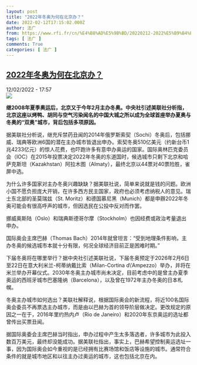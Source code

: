 ```yaml
---
layout: post
title: "2022年冬奥为何在北京办？"
date: 2022-02-12T17:15:02.000Z
author: 法广
from: https://www.rfi.fr/cn/%E4%B8%AD%E5%9B%BD/20220212-2022%E5%B9%B4%E5%86%AC%E5%A5%A5%E4%B8%BA%E4%BD%95%E5%9C%A8%E5%8C%97%E4%BA%AC%E5%8A%9E
tags: [ 法广 ]
comments: True
categories: [ 法广 ]
---
```

<!--1644686102000-->
[2022年冬奥为何在北京办？](https://www.rfi.fr/cn/%E4%B8%AD%E5%9B%BD/20220212-2022%E5%B9%B4%E5%86%AC%E5%A5%A5%E4%B8%BA%E4%BD%95%E5%9C%A8%E5%8C%97%E4%BA%AC%E5%8A%9E)
------

<div>
<div>12/02/2022 - 17:57</div><img src="https://s.rfi.fr/media/display/93b8d2ce-5808-11ec-9d5d-005056a97e36/w:1280/p:16x9/dao-Bjvg.png"><p><strong>                    继2008年夏季奥运后，北京又于今年2月主办冬奥。中央社引述美联社分析指，北京这座以烤鸭、胡同与空气污染闻名的中国大城之所以成为全球首座举办夏奥与冬奥的“双奥”城市，背后包括多项原因。                </strong></p><div >                    <p>据美联社分析说，继充斥禁药丑闻的2014年俄罗斯索契（Sochi）冬奥后，包括挪威、瑞典等欧洲6国的潜在主办城市皆退出申办。索契冬奥510亿美元（约新台币1兆4233亿元）的惊人花费，也吓跑许多有意申办奥运的国家。国际奥林匹克委员会（IOC）在2015年投票决定2022年冬奥的东道国时，候选城市只剩下北京和哈萨克斯坦（Kazakhstan）阿拉木图（Almaty），最终北京以44票对40票险胜，雀屏中选。</p><p>为什么许多国家对主办冬奥兴趣缺缺？据美联社说，简单来说就是钱的问题。欧洲小国不愿负担庞大开销，在许多西方民主国家，政府也必须考虑纳税人的意见。瑞士东北部的圣莫瑞兹（St. Moritz）和德国慕尼黑（Munich）都是申辧2022年冬奥可能会有很高呼声的城市，但因选民在公投中反对而作罢。</p><p>挪威奥斯陆（Oslo）和瑞典斯德哥尔摩（Stockholm）也因经费或政治考量退出申办。</p><p>国际奥会主席巴赫（Thomas Bach）2014年就曾坦言：“受到地理条件影响，主办冬奥的候选城市本就十分有限，何况全球经济目前正是困难时期。”</p><p>下届冬奥将在哪里举行？据中央社引述美联社说，下届冬奥预定于2026年2月6日至22日在意大利米兰-柯蒂纳戴比索（Milan-Cortina d\'Ampezzo）举办，并将在米兰举办开幕仪式。2030年冬奥主办城市尚未决定，目前考虑中的是曾主办夏季奥运的西班牙城市巴塞隆纳（Barcelona），以及曾在1972年主办冬奥的日本札幌。</p><p>冬奥主办城市如何选出？美联社解释说，根据国际奥会的新流程，将近100名国际奥会委员不再票选主办城市，而是由以巴赫为首的领导阶层做决定。更改规定的原因之一在于，2016年里约热内卢（Rio de Janeiro）和2020年东京奥运的选址都曾传出买票丑闻。</p><p>据国际奥委会主席巴赫当时指出，申办过程中产生太多落选者，许多城市为此投入数百万美元，最终却没能成功。据美联社指出，事实上，巴赫希望控制奥运选址一事，因为国际奥会如今重视的是已经拥有比赛场馆和饭店等设施的城市。通常符合条件的就是城市地区和以往主办过奥运的城市，这也包括北京在内。</p>                                            <div data-selfpromo-newsletter>    </div>    <div data-selfpromo-app>    </div>                </div>
</div>
